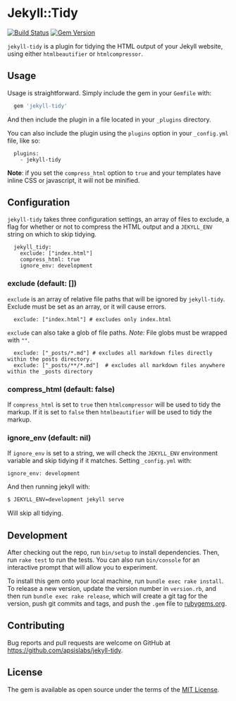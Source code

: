 # Jekyll::Tidy

[![Build Status](https://travis-ci.org/apsislabs/jekyll-tidy.svg?branch=master)](https://travis-ci.org/apsislabs/jekyll-tidy) [![Gem Version](https://badge.fury.io/rb/jekyll-tidy.svg)](https://badge.fury.io/rb/jekyll-tidy)

`jekyll-tidy` is a plugin for tidying the HTML output of your Jekyll website, using either `htmlbeautifier` or `htmlcompressor`.

## Usage

Usage is straightforward. Simply include the gem in your `Gemfile` with:

```ruby
  gem 'jekyll-tidy'
```

And then include the plugin in a file located in your `_plugins` directory. 

You can also include the plugin using the `plugins` option in your `_config.yml` file, like so:

```
  plugins: 
    - jekyll-tidy
```

**Note**: if you set the `compress_html` option to `true` and your templates have inline CSS or javascript, it will not be minified.

## Configuration

`jekyll-tidy` takes three configuration settings, an array of files to exclude, a flag for whether or not to compress the HTML output and a `JEKYLL_ENV` string on which to skip tidying.

```
  jekyll_tidy:
    exclude: ["index.html"]
    compress_html: true
    ignore_env: development
```

### exclude (default: [])

`exclude` is an array of relative file paths that will be ignored by `jekyll-tidy`. Exclude must be set as an array, or it will cause errors.

```
  exclude: ["index.html"] # excludes only index.html
```

`exclude` can also take a glob of file paths. *Note:* File globs must be wrapped with `""`.

```
  exclude: ["_posts/*.md"] # excludes all markdown files directly within the posts directory.
  exclude: ["_posts/**/*.md"]  # excludes all markdown files anywhere within the _posts directory
```

### compress_html (default: false)

If `compress_html` is set to `true` then `htmlcompressor` will be used to tidy the markup. If it
is set to `false` then `htmlbeautifier` will be used to tidy the markup.

### ignore_env (default: nil)

If `ignore_env` is set to a string, we will check the `JEKYLL_ENV` environment variable and skip tidying if it matches. Setting `_config.yml` with:

```
ignore_env: development
```

And then running jekyll with:

```sh
$ JEKYLL_ENV=development jekyll serve
```

Will skip all tidying.

## Development

After checking out the repo, run `bin/setup` to install dependencies. Then, run `rake test` to run the tests. You can also run `bin/console` for an interactive prompt that will allow you to experiment.

To install this gem onto your local machine, run `bundle exec rake install`. To release a new version, update the version number in `version.rb`, and then run `bundle exec rake release`, which will create a git tag for the version, push git commits and tags, and push the `.gem` file to [rubygems.org](https://rubygems.org).

## Contributing

Bug reports and pull requests are welcome on GitHub at https://github.com/apsislabs/jekyll-tidy.

## License

The gem is available as open source under the terms of the [MIT License](http://opensource.org/licenses/MIT).

